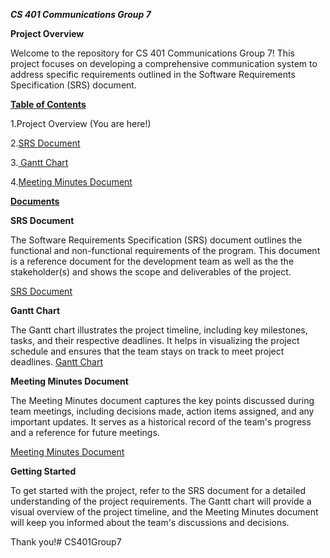 _**CS 401 Communications Group 7**_

**Project Overview**

Welcome to the repository for CS 401 Communications Group 7! This project focuses on developing a comprehensive communication system to address specific requirements outlined in the Software Requirements Specification (SRS) document.

<ins>**Table of Contents**</ins>

   1.Project Overview (You are here!)
   
  2.[SRS Document](https://github.com/kwebb31/CS401Group7/blob/fa84e197204f65027ec9ba2dbd28736fb64a25c2/Group%207%20SRS%20Document.pdf)

  
  3.[ Gantt Chart]([https://github.com/kwebb31/CS401Group7/blob/fa84e197204f65027ec9ba2dbd28736fb64a25c2/Gantt%20chart%20Group%207.pdf](https://github.com/kwebb31/CS401Group7/blob/main/Gantt%20chart%20Group%207.pdf))

  
  4.[Meeting Minutes Document](https://github.com/kwebb31/CS401Group7/blob/main/Meeting%20Minutes%20Group%207_%20Communcations.pdf)

<ins>**Documents**</ins>


**SRS Document**

The Software Requirements Specification (SRS) document outlines the functional and non-functional requirements of the program. 
This document is a reference document for the development team as well as the the stakeholder(s) and shows the scope and deliverables of the project.

  [SRS Document](https://github.com/kwebb31/CS401Group7/blob/main/Group%207%20SRS%20Document.pdf)

**Gantt Chart**

The Gantt chart illustrates the project timeline, including key milestones, tasks, and their respective deadlines. It helps in visualizing the project schedule and ensures that the team stays on track to meet project deadlines.
  [Gantt Chart](https://github.com/kwebb31/CS401Group7/blob/fa84e197204f65027ec9ba2dbd28736fb64a25c2/Gantt%20chart%20Group%207.pdf)

**Meeting Minutes Document**

The Meeting Minutes document captures the key points discussed during team meetings, including decisions made, action items assigned, and any important updates. It serves as a historical record of the team's progress and a reference for future meetings.

  [Meeting Minutes Document](https://github.com/kwebb31/CS401Group7/blob/main/Meeting%20Minutes%20Group%207_%20Communcations.pdf)

**Getting Started**

To get started with the project, refer to the SRS document for a detailed understanding of the project requirements. The Gantt chart will provide a visual overview of the project timeline, and the Meeting Minutes document will keep you informed about the team's discussions and decisions.

Thank you!# CS401Group7
